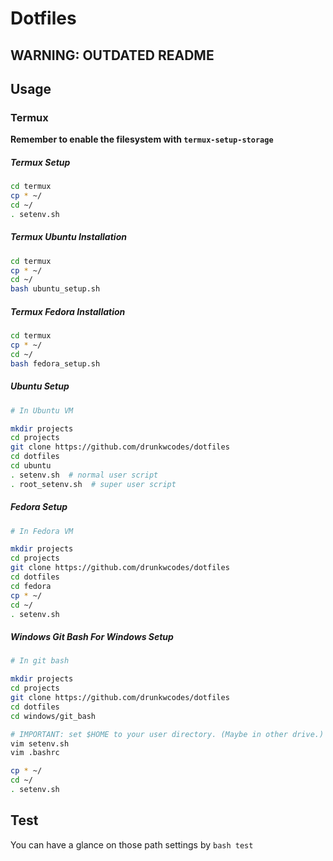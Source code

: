 # Dotfiles

## WARNING: OUTDATED README

## Usage

### Termux

**Remember to enable the filesystem with `termux-setup-storage`**


##### Termux Setup


```bash
cd termux
cp * ~/
cd ~/
. setenv.sh
```


##### Termux Ubuntu Installation


```bash
cd termux
cp * ~/
cd ~/
bash ubuntu_setup.sh
```


##### Termux Fedora Installation


```bash
cd termux
cp * ~/
cd ~/
bash fedora_setup.sh
```


##### Ubuntu Setup


```bash
# In Ubuntu VM

mkdir projects
cd projects
git clone https://github.com/drunkwcodes/dotfiles
cd dotfiles
cd ubuntu
. setenv.sh  # normal user script
. root_setenv.sh  # super user script
```


##### Fedora Setup


```bash
# In Fedora VM

mkdir projects
cd projects
git clone https://github.com/drunkwcodes/dotfiles
cd dotfiles
cd fedora
cp * ~/
cd ~/
. setenv.sh
```

##### Windows Git Bash For Windows Setup


```bash
# In git bash

mkdir projects
cd projects
git clone https://github.com/drunkwcodes/dotfiles
cd dotfiles
cd windows/git_bash

# IMPORTANT: set $HOME to your user directory. (Maybe in other drive.)
vim setenv.sh
vim .bashrc

cp * ~/
cd ~/
. setenv.sh
```



## Test

You can have a glance on those path settings by `bash test`
